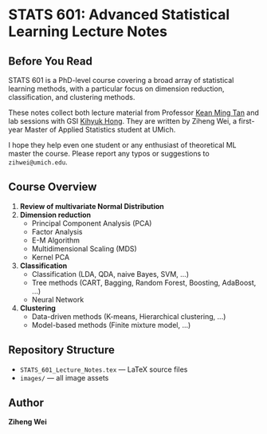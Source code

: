 # STATS 601: Advanced Statistical Learning Lecture Notes

## Before You Read

STATS 601 is a PhD-level course covering a broad array of statistical learning methods, with a particular focus on dimension reduction, classification, and clustering methods.

These notes collect both lecture material from Professor [Kean Ming Tan](http://www.keanmingtan.com/) and lab sessions with GSI [Kihyuk Hong](https://kihyukh.github.io/).  They are written by Ziheng Wei, a first-year Master of Applied Statistics student at UMich.  

I hope they help even one student or any enthusiast of theoretical ML master the course. Please report any typos or suggestions to `zihwei@umich.edu`.

## Course Overview

1. **Review of multivariate Normal Distribution**  
2. **Dimension reduction**  
   - Principal Component Analysis (PCA)
   - Factor Analysis
   - E-M Algorithm
   - Multidimensional Scaling (MDS)
   - Kernel PCA
3. **Classification**  
   - Classification (LDA, QDA, naive Bayes, SVM, ...)
   - Tree methods (CART, Bagging, Random Forest, Boosting, AdaBoost, ...)
   - Neural Network
4. **Clustering**  
   - Data-driven methods (K-means, Hierarchical clustering, ...)
   - Model-based methods (Finite mixture model, ...)

## Repository Structure

- `STATS_601_Lecture_Notes.tex` — LaTeX source files  
- `images/` — all image assets  

## Author

**Ziheng Wei**  
